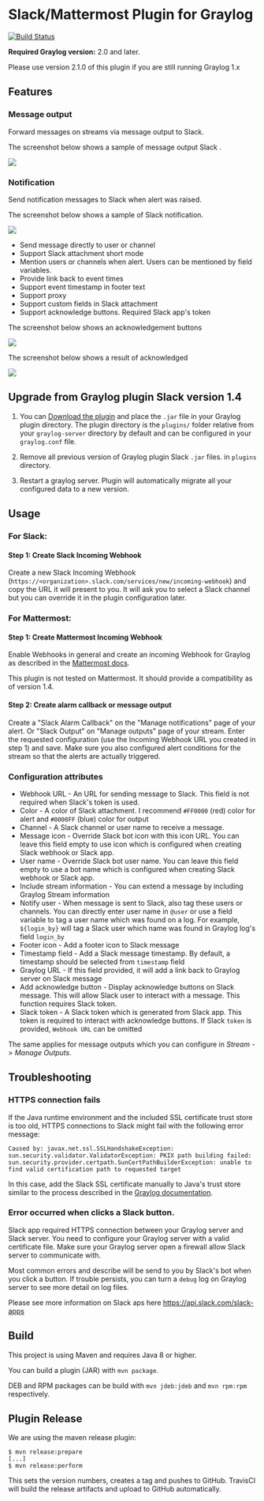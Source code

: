 Slack/Mattermost Plugin for Graylog
========================

[![Build Status](https://travis-ci.org/Graylog2/graylog-plugin-slack.svg)](https://travis-ci.org/Graylog2/graylog-plugin-slack)

**Required Graylog version:** 2.0 and later.

Please use version 2.1.0 of this plugin if you are still running Graylog 1.x


## Features

### Message output
Forward messages on streams via message output to Slack.

The screenshot below shows a sample of message output Slack .

![](https://github.com/omise/graylog-plugin-slack/blob/new_slack_plugin_with_acknowledgement/screenshort_message.png)

### Notification
Send notification messages to Slack when alert was raised. 

The screenshot below shows a sample of Slack notification.

![](https://github.com/omise/graylog-plugin-slack/blob/new_slack_plugin_with_acknowledgement/screenshort_alert.png)

* Send message directly to user or channel
* Support Slack attachment short mode
* Mention users or channels when alert. Users can be mentioned by field variables.
* Provide link back to event times
* Support event timestamp in footer text
* Support proxy
* Support custom fields in Slack attachment
* Support acknowledge buttons. Required Slack app's token

The screenshot below shows an acknowledgement buttons

![](https://github.com/omise/graylog-plugin-slack/blob/new_slack_plugin_with_acknowledgement/screenshort_acknowledgement.png)

The screenshot below shows a result of acknowledged

![](https://github.com/omise/graylog-plugin-slack/blob/new_slack_plugin_with_acknowledgement/screenshort_acknowledged.png)

## Upgrade from Graylog plugin Slack version 1.4
1. You can [Download the plugin](https://github.com/Graylog2/graylog-plugin-slack/releases)
and place the `.jar` file in your Graylog plugin directory. The plugin directory
is the `plugins/` folder relative from your `graylog-server` directory by default
and can be configured in your `graylog.conf` file.

2. Remove all previous version of Graylog plugin Slack `.jar` files. in `plugins` directory.

3. Restart a graylog server. Plugin will automatically migrate all your configured data to a new version.

## Usage

### For Slack:

#### Step 1: Create Slack Incoming Webhook

Create a new Slack Incoming Webhook (`https://<organization>.slack.com/services/new/incoming-webhook`) and copy the URL it will present to you. It will ask you to select a Slack channel but you can override it in the plugin configuration later.

### For Mattermost:

#### Step 1: Create Mattermost Incoming Webhook

Enable Webhooks in general and create an incoming Webhook for Graylog as described in the [Mattermost docs](http://docs.mattermost.com/developer/webhooks-incoming.html).

This plugin is not tested on Mattermost. It should provide a compatibility as of version 1.4.

#### Step 2: Create alarm callback or message output

Create a "Slack Alarm Callback" on the "Manage notifications" page of your alert. Or "Slack Output" on "Manage outputs" page of your stream. Enter the requested configuration (use the Incoming Webhook URL you created in step 1) and save. Make sure you also configured alert conditions for the stream so that the alerts are actually triggered.

### Configuration attributes

* Webhook URL - An URL for sending message to Slack. This field is not required when Slack's token is used.
* Color - A color of Slack attachment. I recommend `#FF0000` (red) color for alert and `#0000FF` (blue) color for output
* Channel - A Slack channel or user name to receive a message.
* Message icon - Override Slack bot icon with this icon URL. You can leave this field empty to use icon which is configured when creating Slack webhook or Slack app.
* User name - Override Slack bot user name. You can leave this field empty to use a bot name which is configured when creating Slack webhook or Slack app.
* Include stream information - You can extend a message by including Graylog Stream information
* Notify user - When message is sent to Slack, also tag these users or channels. You can directly enter user name in `@user` or use a field variable to tag a user name which was found on a log. For example, `${login_by}` will tag a Slack user which name was found in Graylog log's field `login_by`
* Footer icon - Add a footer icon to Slack message
* Timestamp field - Add a Slack message timestamp. By default, a timestamp should be selected from `timestamp` field
* Graylog URL - If this field provided, it will add a link back to Graylog server on Slack message
* Add acknowledge button - Display acknowledge buttons on Slack message. This will allow Slack user to interact with a message. This function requires Slack token.
* Slack token - A Slack token which is generated from Slack app. This token is required to interact with acknowledge buttons. If Slack `token` is provided,  `Webhook URL` can be omitted

The same applies for message outputs which you can configure in *Stream* - > *Manage Outputs*.

## Troubleshooting

### HTTPS connection fails

If the Java runtime environment and the included SSL certificate trust store is too old, HTTPS connections to Slack might fail with the following error message:

```text
Caused by: javax.net.ssl.SSLHandshakeException: sun.security.validator.ValidatorException: PKIX path building failed: sun.security.provider.certpath.SunCertPathBuilderException: unable to find valid certification path to requested target
```

In this case, add the Slack SSL certificate manually to Java's trust store similar to the process described in the [Graylog documentation](http://docs.graylog.org/en/2.1/pages/configuration/https.html#adding-a-self-signed-certificate-to-the-jvm-trust-store).

### Error occurred when clicks a Slack button.
Slack app required HTTPS connection between your Graylog server and Slack server. You need to configure your Graylog server with a valid certificate file. Make sure your Graylog server open a firewall allow Slack server to communicate with. 

Most common errors and describe will be send to you by Slack's bot when you click a button. If trouble persists, you can turn a `debug` log on Graylog server to see more detail on log files. 

Please see more information on Slack aps here https://api.slack.com/slack-apps

## Build

This project is using Maven and requires Java 8 or higher.

You can build a plugin (JAR) with `mvn package`.

DEB and RPM packages can be build with `mvn jdeb:jdeb` and `mvn rpm:rpm` respectively.

## Plugin Release

We are using the maven release plugin:

```
$ mvn release:prepare
[...]
$ mvn release:perform
```

This sets the version numbers, creates a tag and pushes to GitHub. TravisCI will build the release artifacts and upload to GitHub automatically.

